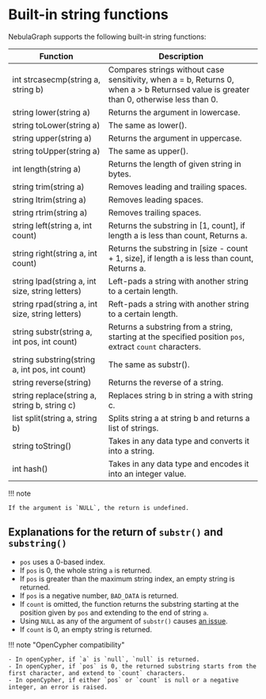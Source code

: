 # Built-in string functions

NebulaGraph supports the following built-in string functions:

Function| Description |
----  |  ----|
int strcasecmp(string a, string b) | Compares strings without case sensitivity, when a = b, Returns 0, when a > b Returnsed value is greater than 0, otherwise less than 0. |
string lower(string a) | Returns the argument in lowercase. |
string toLower(string a) | The same as lower(). |
string upper(string a) | Returns the argument in uppercase. |
string toUpper(string a) | The same as upper(). |
int length(string a) | Returns the length of given string in bytes. |
string trim(string a) | Removes leading and trailing spaces. |
string ltrim(string a) | Removes leading spaces. |
string rtrim(string a) | Removes trailing spaces. |
string left(string a, int count) | Returns the substring in [1, count], if length a is less than count, Returns a. |
string right(string a, int count) | Returns the substring in [size - count + 1, size], if length a is less than count, Returns a. |
string lpad(string a, int size, string letters) | Left-pads a string with another string to a certain length.|
string rpad(string a, int size, string letters)| Reft-pads a string with another string to a certain length.  |
string substr(string a, int pos, int count) | Returns a substring from a string, starting at the specified position `pos`, extract `count` characters. |
string substring(string a, int pos, int count) | The same as substr(). |
string reverse(string) | Returns the reverse of a string.
string replace(string a, string b, string c) | Replaces string b in string a with string c.
list split(string a, string b) | Splits string a at string b and returns a list of strings.
string toString() | Takes in any data type and converts it into a string.
int hash() | Takes in any data type and encodes it into an integer value. |

!!! note

    If the argument is `NULL`, the return is undefined.

## Explanations for the return of `substr()` and `substring()`

- `pos` uses a 0-based index.
- If `pos` is 0, the whole string `a` is returned.
- If `pos` is greater than the maximum string index, an empty string is returned.
- If `pos` is a negative number, `BAD_DATA` is returned.
- If `count` is omitted, the function returns the substring starting at the position given by `pos` and
extending to the end of string `a`.
- Using `NULL` as any of the argument of `substr()` causes [an issue](https://github.com/vesoft-inc/nebula-graph/issues/878).
- If `count` is 0, an empty string is returned.

!!! note "OpenCypher compatibility"

    - In openCypher, if `a` is `null`, `null` is returned.
    - In openCypher, if `pos` is 0, the returned substring starts from the first character, and extend to `count` characters.
    - In openCypher, if either `pos` or `count` is null or a negative integer, an error is raised.
